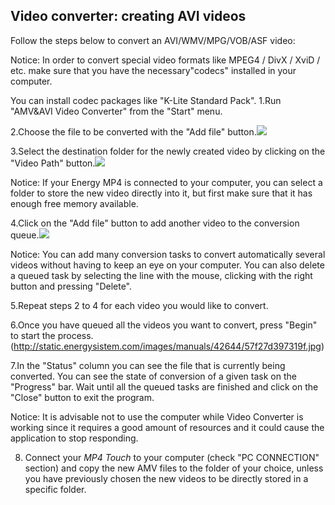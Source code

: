 ## Video converter: creating AVI videos

Follow the steps below to convert an AVI/WMV/MPG/VOB/ASF video:

Notice: In order to convert special video formats like MPEG4 / DivX / XviD / etc. make sure that you have the necessary"codecs" installed in your computer.

You can install codec packages like "K-Lite Standard Pack".
1.Run "AMV&AVI Video Converter" from the "Start" menu.

2.Choose the file to be converted with the "Add file" button.![](http://static.energysistem.com/images/manuals/42644/57f27d6086cd8.jpg)
  
3.Select the destination folder for the newly created video by clicking on the 
"Video Path" button.![](http://static.energysistem.com/images/manuals/42644/57f27d484a061.jpg)
 
Notice: If your Energy MP4 is connected to your computer, you can select a folder to store the new video directly into it, but first make sure that it has enough free memory available.

4.Click on the "Add file" button to add another video to the conversion queue.![](http://static.energysistem.com/images/manuals/42644/57f27d6086cd8.jpg)
 
Notice: You can add many conversion tasks to convert automatically several videos without having to keep an eye on your computer. You can also delete a queued task by selecting the line with the mouse, clicking with the right button and pressing "Delete".

5.Repeat steps 2 to 4 for each video you would like to convert.

6.Once you have queued all the videos you want to convert, press "Begin" to start the process.(http://static.energysistem.com/images/manuals/42644/57f27d397319f.jpg)
 
7.In the "Status" column you can see the file that is currently being converted. You can see the state of conversion of a given task on the "Progress" bar. Wait until all the queued tasks are finished and click on the "Close" button to exit the program.

Notice: It is advisable not to use the computer while Video Converter is working since it requires a good amount of resources and it could cause the application to stop responding.

8. Connect your *MP4 Touch* to your computer (check "PC CONNECTION" section) and copy the new AMV files to the folder of your choice, unless you have previously chosen the new videos to be directly stored in a specific folder.

 
